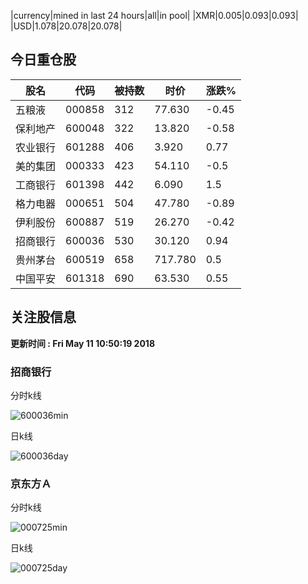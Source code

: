 |currency|mined in last 24 hours|all|in pool|
|XMR|0.005|0.093|0.093|
|USD|1.078|20.078|20.078|

## 今日重仓股 

|股名|代码|被持数|时价|涨跌%|
|---|---|---|---|---|
|五粮液|000858|312|77.630|-0.45|
|保利地产|600048|322|13.820|-0.58|
|农业银行|601288|406|3.920|0.77|
|美的集团|000333|423|54.110|-0.5|
|工商银行|601398|442|6.090|1.5|
|格力电器|000651|504|47.780|-0.89|
|伊利股份|600887|519|26.270|-0.42|
|招商银行|600036|530|30.120|0.94|
|贵州茅台|600519|658|717.780|0.5|
|中国平安|601318|690|63.530|0.55|

## 关注股信息
**更新时间 : Fri May 11 10:50:19 2018**
### 招商银行 
分时k线

![600036min](http://image.sinajs.cn/newchart/min/n/sh600036.gif)

日k线

![600036day](http://image.sinajs.cn/newchart/daily/n/sh600036.gif)

### 京东方Ａ 
分时k线

![000725min](http://image.sinajs.cn/newchart/min/n/sz000725.gif)

日k线

![000725day](http://image.sinajs.cn/newchart/daily/n/sz000725.gif)
